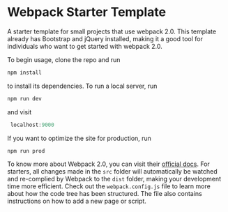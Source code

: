 # Webpack Starter Template

A starter template for small projects that use webpack 2.0. This template already has Bootstrap and jQuery installed, making it a good tool for individuals who want to get started with webpack 2.0.

To begin usage, clone the repo and run 
```javascript
npm install
```
 to install its dependencies. To run a local server, run 
 ```javascript
 npm run dev
 ``` 
 and visit
```javascript
 localhost:9000
 ```
 If you want to optimize the site for production, run 
 ```javascript
 npm run prod
 ```

To know more about Webpack 2.0, you can visit their [official docs](https://webpack.js.org/guides/get-started/). For starters, all changes made in the `src` folder will automatically be watched and re-complied by Webpack to the `dist` folder, making your development time more efficient. Check out the `webpack.config.js` file to learn more about how the code tree has been structured. The file also contains instructions on how to add a new page or script.
